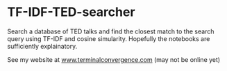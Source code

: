 # TF-IDF-TED-searcher
Search a database of TED talks and find the closest match to the search query using TF-IDF and cosine simularity.
Hopefully the notebooks are sufficiently explainatory.

See my website at www.terminalconvergence.com (may not be online yet)

